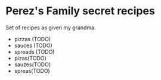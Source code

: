 # Perez's Family secret recipes

Set of recipes as given my grandma.

* pizzas (TODO)
* sauces (TODO)
* spreads (TODO)
* pizas(TODO)
* sauzes(TODO)
* spreas(TODO)
